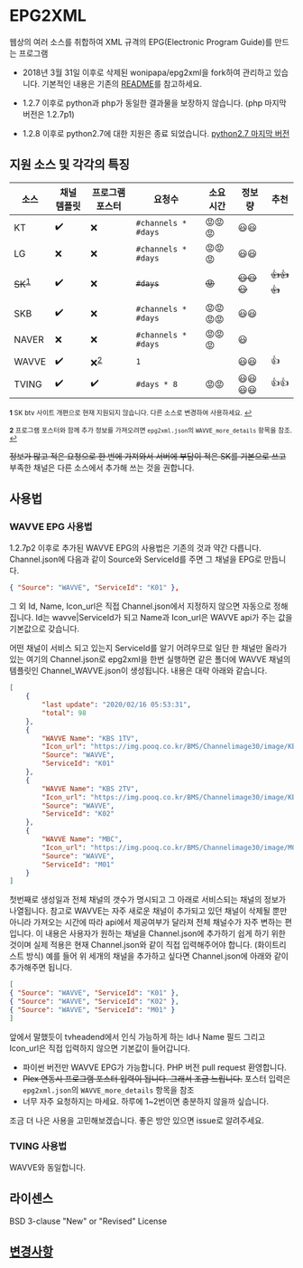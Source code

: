 # EPG2XML

웹상의 여러 소스를 취합하여 XML 규격의 EPG(Electronic Program Guide)를 만드는 프로그램

- 2018년 3월 31일 이후로 삭제된 wonipapa/epg2xml을 fork하여 관리하고 있습니다. 기본적인 내용은 기존의 [README](https://github.com/wiserain/epg2xml/blob/master/OLDME.md)를 참고하세요.

- 1.2.7 이후로 python과 php가 동일한 결과물을 보장하지 않습니다. (php 마지막 버전은 1.2.7p1)

- 1.2.8 이후로 python2.7에 대한 지원은 종료 되었습니다. [python2.7 마지막 버전](https://github.com/wiserain/epg2xml/tree/1.2.8py2)

## 지원 소스 및 각각의 특징

| 소스  | 채널 템플릿  | 프로그램 포스터 | 요청수  | 소요시간 | 정보량 | 추천 |
|---|---|---|---|---|---|---|
| KT  | :heavy_check_mark: | :x: | ```#channels * #days```  | :rage::rage::rage: | :smiley::smiley: | 
| LG  | :x:  | :x:| ```#channels * #days```  | :rage::rage::rage: | :smiley::smiley: |
| ~~SK~~<sup id="a1">[1](#f1)</sup>  | :heavy_check_mark:  | :x: | ~~```#days```~~  | ~~:rage:~~ | ~~:smiley::smiley::smiley:~~ | ~~:+1::+1::+1:~~ |
| SKB  | :heavy_check_mark: | :x:  | ```#channels * #days```  | :rage::rage::rage::rage: | :smiley::smiley: |
| NAVER  | :x: | :x: | ```#channels * #days``` | :rage::rage::rage: | :smiley: | 
| WAVVE  | :heavy_check_mark: | :x:<sup id="a2">[2](#f2)</sup> | ```1```  |  | :smiley::smiley: |:+1: |
| TVING  | :heavy_check_mark: | :heavy_check_mark: | ```#days * 8```  | :rage::rage: | :smiley::smiley::smiley::smiley: | :+1::+1: |

<sup><b id="f1">1</b> SK btv 사이트 개편으로 현재 지원되지 않습니다. 다른 소스로 변경하여 사용하세요. [↩](#a1)</sup>

<sup><b id="f2">2</b> 프로그램 포스터와 함께 추가 정보를 가져오려면 ```epg2xml.json```의 ```WAVVE_more_details``` 항목을 참조. [↩](#a2)</sup>

~~정보가 많고 적은 요청으로 한 번에 가져와서 서버에 부담이 적은 SK를 기본으로 쓰고~~ 부족한 채널은 다른 소스에서 추가해 쓰는 것을 권합니다.

## 사용법

### WAVVE EPG 사용법

1.2.7p2 이후로 추가된 WAVVE EPG의 사용법은 기존의 것과 약간 다릅니다. Channel.json에 다음과 같이 Source와 ServiceId를 주면 그 채널을 EPG로 만듭니다.

```json
{ "Source": "WAVVE", "ServiceId": "K01" },
```

그 외 Id, Name, Icon_url은 직접 Channel.json에서 지정하지 않으면 자동으로 정해집니다. Id는 wavve|ServiceId가 되고 Name과 Icon_url은 WAVVE api가 주는 값을 기본값으로 갖습니다.

어떤 채널이 서비스 되고 있는지 ServiceId를 알기 어려우므로 일단 한 채널만 올라가 있는 여기의 Channel.json로 epg2xml을 한번 실행하면 같은 폴더에 WAVVE 채널의 템플릿인 Channel_WAVVE.json이 생성됩니다. 내용은 대략 아래와 같습니다.

```json
[
    {
        "last update": "2020/02/16 05:53:31",
        "total": 98
    },
    {
        "WAVVE Name": "KBS 1TV",
        "Icon_url": "https://img.pooq.co.kr/BMS/Channelimage30/image/KBS-1TV-1.jpg",
        "Source": "WAVVE",
        "ServiceId": "K01"
    },
    {
        "WAVVE Name": "KBS 2TV",
        "Icon_url": "https://img.pooq.co.kr/BMS/Channelimage30/image/KBS-2TV-1.jpg",
        "Source": "WAVVE",
        "ServiceId": "K02"
    },
    {
        "WAVVE Name": "MBC",
        "Icon_url": "https://img.pooq.co.kr/BMS/Channelimage30/image/M01.jpg",
        "Source": "WAVVE",
        "ServiceId": "M01"
    }
]
```

첫번째로 생성일과 전체 채널의 갯수가 명시되고 그 아래로 서비스되는 채널의 정보가 나열됩니다. 참고로 WAVVE는 자주 새로운 채널이 추가되고 있던 채널이 삭제될 뿐만 아니라 가져오는 시간에 따라 api에서 제공여부가 달라져 전체 채널수가 자주 변하는 편입니다. 이 내용은 사용자가 원하는 채널을 Channel.json에 추가하기 쉽게 하기 위한 것이며 실제 적용은 현재 Channel.json와 같이 직접 입력해주어야 합니다. (화이트리스트 방식) 예를 들어 위 세개의 채널을 추가하고 싶다면 Channel.json에 아래와 같이 추가해주면 됩니다.

```json
[
{ "Source": "WAVVE", "ServiceId": "K01" },
{ "Source": "WAVVE", "ServiceId": "K02" },
{ "Source": "WAVVE", "ServiceId": "M01" }
]
```

앞에서 말했듯이 tvheadend에서 인식 가능하게 하는 Id나 Name 필드 그리고 Icon_url은 직접 입력하지 않으면 기본값이 들어갑니다. 

- 파이썬 버전만 WAVVE EPG가 가능합니다. PHP 버전 pull request 환영합니다.
- ~~Plex 연동시 프로그램 포스터 입력이 됩니다. 그래서 조금 느립니다.~~ 포스터 입력은 ```epg2xml.json```의 ```WAVVE_more_details``` 항목을 참조
- 너무 자주 요청하지는 마세요. 하루에 1~2번이면 충분하지 않을까 싶습니다.

조금 더 나은 사용을 고민해보겠습니다. 좋은 방안 있으면 issue로 알려주세요.

### TVING 사용법

WAVVE와 동일합니다.

## 라이센스
BSD 3-clause "New" or "Revised" License

## [변경사항](https://github.com/wiserain/epg2xml/blob/master/CHANGELOG.md)

